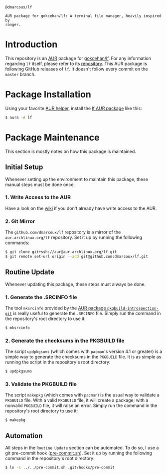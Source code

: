 ```
@dmarcoux/lf

AUR package for gokcehan/lf: A terminal file manager, heavily inspired by
ranger.
```

# Introduction

This repository is an
[AUR](https://wiki.archlinux.org/index.php/Arch_User_Repository) package for
[gokcehan/lf](https://github.com/gokcehan/lf).  For any information regarding
`lf` itself, please refer to its [repository](https://github.com/gokcehan/lf).
This AUR package is following GitHub releases of `lf`.  It doesn't follow every
commit on the `master` branch.

# Package Installation

Using your favorite [AUR
helper](https://wiki.archlinux.org/index.php/AUR_helpers), install the [lf
AUR package](https://aur.archlinux.org/packages/lf/) like this:

```bash
$ aura -A lf
```

# Package Maintenance

This section is mostly notes on how this package is maintained.

## Initial Setup

Whenever setting up the environment to maintain this package, these manual steps
must be done once.

### 1. Write Access to the AUR

Have a look on the
[wiki](https://wiki.archlinux.org/index.php/Arch_User_Repository#Authentication)
if you don't already have write access to the AUR.

### 2. Git Mirror

The `github.com/dmarcoux/lf` repository is a mirror of the
`aur.archlinux.org/lf` repository. Set it up by running the following
commands:

```bash
$ git clone git+ssh://aur@aur.archlinux.org/lf.git
$ git remote set-url origin --add git@github.com:dmarcoux/lf.git
```

## Routine Update

Whenever updating this package, these steps must always be done.

### 1. Generate the .SRCINFO file

The tool `mksrcinfo` provided by the [AUR package
`pkgbuild-introspection-git`](https://aur.archlinux.org/packages/pkgbuild-introspection-git)
is really useful to generate the `.SRCINFO` file. Simply run the command in the
repository's root directory to use it:

```bash
$ mksrcinfo
```

### 2. Generate the checksums in the PKGBUILD file

The script `updpkgsums` (which comes with `pacman`'s version 4.1 or greater) is
a simple way to generate the checksums in the `PKGBUILD` file. It is as simple
as running the script in the repository's root directory:

```bash
$ updpkgsums
```

### 3. Validate the PKGBUILD file

The script `makepkg` (which comes with `pacman`) is the usual way to validate a
`PKGBUILD` file. With a valid `PKGBUILD` file, it will create a package; with a
nonvalid `PKGBUILD` file, it will raise an error. Simply run the command in the
repository's root directory to use it:

```bash
$ makepkg
```

## Automation

All steps in the `Routine Update` section can be automated. To do so, I use a
git pre-commit hook ([pre-commit.sh](pre-commit.sh)).  Set it up by running the
following command in the repository's root directory:

```bash
$ ln -s ../../pre-commit.sh .git/hooks/pre-commit
```
